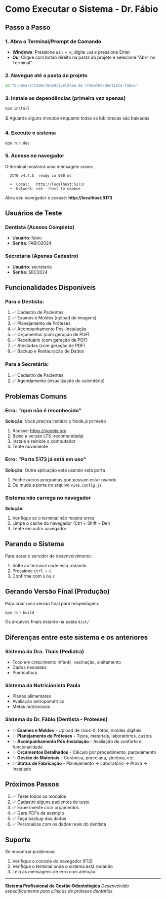# Como Executar o Sistema - Dr. Fábio

## Passo a Passo

### 1. Abra o Terminal/Prompt de Comando

- **Windows**: Pressione `Win + R`, digite `cmd` e pressione Enter
- **Ou**: Clique com botão direito na pasta do projeto e selecione "Abrir no Terminal"

### 2. Navegue até a pasta do projeto

```bash
cd "C:\Users\tadec\OneDrive\Área de Trabalho\dentista-fabio"
```

### 3. Instale as dependências (primeira vez apenas)

```bash
npm install
```

⏳ Aguarde alguns minutos enquanto todas as bibliotecas são baixadas.

### 4. Execute o sistema

```bash
npm run dev
```

### 5. Acesse no navegador

O terminal mostrará uma mensagem como:

```
  VITE v4.4.5  ready in 500 ms

  ➜  Local:   http://localhost:5173/
  ➜  Network: use --host to expose
```

Abra seu navegador e acesse: **http://localhost:5173**

## Usuários de Teste

### Dentista (Acesso Completo)
- **Usuário**: fabio
- **Senha**: FABIO2024

### Secretária (Apenas Cadastro)
- **Usuário**: secretaria
- **Senha**: SEC2024

## Funcionalidades Disponíveis

### Para o Dentista:
1. ✅ Cadastro de Pacientes
2. ✅ Exames e Moldes (upload de imagens)
3. ✅ Planejamento de Próteses
4. ✅ Acompanhamento Pós-Instalação
5. ✅ Orçamentos (com geração de PDF)
6. ✅ Receituário (com geração de PDF)
7. ✅ Atestados (com geração de PDF)
8. ✅ Backup e Restauração de Dados

### Para a Secretária:
1. ✅ Cadastro de Pacientes
2. ✅ Agendamento (visualização do calendário)

## Problemas Comuns

### Erro: "npm não é reconhecido"
**Solução**: Você precisa instalar o Node.js primeiro
1. Acesse: https://nodejs.org
2. Baixe a versão LTS (recomendada)
3. Instale e reinicie o computador
4. Tente novamente

### Erro: "Porta 5173 já está em uso"
**Solução**: Outra aplicação está usando esta porta
1. Feche outros programas que possam estar usando
2. Ou mude a porta no arquivo `vite.config.js`

### Sistema não carrega no navegador
**Solução**:
1. Verifique se o terminal não mostra erros
2. Limpe o cache do navegador (Ctrl + Shift + Del)
3. Tente em outro navegador

## Parando o Sistema

Para parar o servidor de desenvolvimento:
1. Volte ao terminal onde está rodando
2. Pressione `Ctrl + C`
3. Confirme com `S` ou `Y`

## Gerando Versão Final (Produção)

Para criar uma versão final para hospedagem:

```bash
npm run build
```

Os arquivos finais estarão na pasta `dist/`

## Diferenças entre este sistema e os anteriores

### Sistema da Dra. Thais (Pediatra)
- Foco em crescimento infantil, vacinação, aleitamento
- Dados neonatais
- Puericultura

### Sistema da Nutricionista Paula
- Planos alimentares
- Avaliação antropométrica
- Metas nutricionais

### Sistema do Dr. Fábio (Dentista - Próteses)
- ✨ **Exames e Moldes** - Upload de raios-X, fotos, moldes digitais
- ✨ **Planejamento de Próteses** - Tipos, materiais, laboratórios, custos
- ✨ **Acompanhamento Pós-Instalação** - Avaliação de conforto e funcionalidade
- ✨ **Orçamentos Detalhados** - Cálculo por procedimento, parcelamento
- ✨ **Gestão de Materiais** - Cerâmica, porcelana, zircônia, etc.
- ✨ **Status de Fabricação** - Planejamento → Laboratório → Prova → Instalado

## Próximos Passos

1. ✅ Teste todos os módulos
2. ✅ Cadastre alguns pacientes de teste
3. ✅ Experimente criar orçamentos
4. ✅ Gere PDFs de exemplo
5. ✅ Faça backup dos dados
6. ✅ Personalize com os dados reais do dentista

## Suporte

Se encontrar problemas:
1. Verifique o console do navegador (F12)
2. Verifique o terminal onde o sistema está rodando
3. Leia as mensagens de erro com atenção

---

**Sistema Profissional de Gestão Odontológica**
*Desenvolvido especificamente para clínicas de próteses dentárias*
